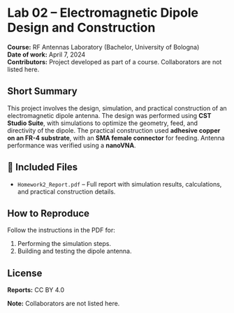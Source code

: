 # Lab 02 – Electromagnetic Dipole Design and Construction

**Course:** RF Antennas Laboratory (Bachelor, University of Bologna)  
**Date of work:** April 7, 2024  
**Contributors:** Project developed as part of a course. Collaborators are not listed here.

## Short Summary
This project involves the design, simulation, and practical construction of an electromagnetic dipole antenna. The design was performed using **CST Studio Suite**, with simulations to optimize the geometry, feed, and directivity of the dipole. The practical construction used **adhesive copper on an FR-4 substrate**, with an **SMA female connector** for feeding. Antenna performance was verified using a **nanoVNA**.

## 📂 Included Files
- `Homework2_Report.pdf` – Full report with simulation results, calculations, and practical construction details.  

## How to Reproduce
Follow the instructions in the PDF for:  
1. Performing the simulation steps.  
2. Building and testing the dipole antenna.

## License
**Reports:** CC BY 4.0 

**Note:** Collaborators are not listed here.
